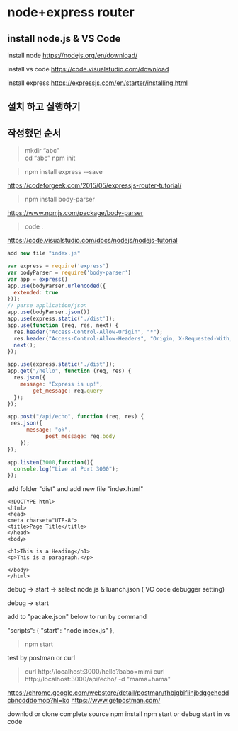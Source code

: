 # node+express router 

## install node.js &  VS Code

install node 
https://nodejs.org/en/download/

install vs code
https://code.visualstudio.com/download

install express
https://expressjs.com/en/starter/installing.html

## 설치 하고 실행하기 




## 작성했던 순서 

> mkdir “abc”  
> cd “abc” 
> npm init

> npm install express  --save

https://codeforgeek.com/2015/05/expressjs-router-tutorial/

> npm install body-parser

https://www.npmjs.com/package/body-parser

> code .

https://code.visualstudio.com/docs/nodejs/nodejs-tutorial

```javascript
add new file "index.js"

var express = require('express')
var bodyParser = require('body-parser')
var app = express()
app.use(bodyParser.urlencoded({
  extended: true
}));
// parse application/json
app.use(bodyParser.json())
app.use(express.static('./dist'));
app.use(function (req, res, next) {
  res.header("Access-Control-Allow-Origin", "*");
  res.header("Access-Control-Allow-Headers", "Origin, X-Requested-With, Content-Type, Accept");
  next();
});

app.use(express.static('./dist'));
app.get("/hello", function (req, res) {
  res.json({
    message: "Express is up!",
		get_message: req.query
  });
});

app.post("/api/echo", function (req, res) {
 res.json({
      message: "ok",
			post_message: req.body
    });
});

app.listen(3000,function(){
  console.log("Live at Port 3000");
});
```

add folder "dist" and add new file "index.html" 

```
<!DOCTYPE html>
<html>
<head>
<meta charset="UTF-8">
<title>Page Title</title>
</head>
<body>

<h1>This is a Heading</h1>
<p>This is a paragraph.</p>

</body>
</html>
```
debug -> start -> select node.js & luanch.json ( VC code debugger setting) 

debug -> start 

add to "pacake.json" below to run by command

"scripts": {
    "start": "node index.js"
  },

> npm start 

test by postman  or curl 

> curl http://localhost:3000/hello?babo=mimi
> curl http://localhost:3000/api/echo/ -d "mama=hama"

https://chrome.google.com/webstore/detail/postman/fhbjgbiflinjbdggehcddcbncdddomop?hl=ko
https://www.getpostman.com/

downlod or clone complete source
npm install
npm start 
or debug start in vs code
